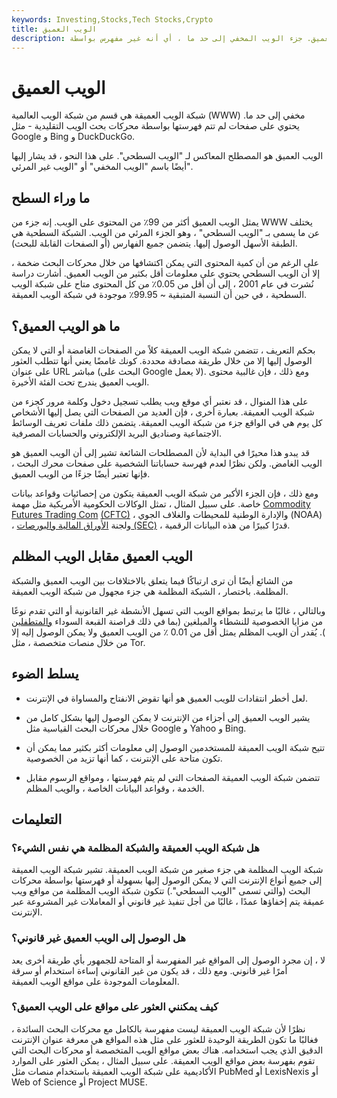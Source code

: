 ```yaml
---
keywords: Investing,Stocks,Tech Stocks,Crypto
title: الويب العميق
description: الويب العميق. جزء الويب المخفي إلى حد ما ، أي أنه غير مفهرس بواسطة Google ومحركات الويب التقليدية الأخرى.
---
```


# الويب العميق
شبكة الويب العميقة هي قسم من شبكة الويب العالمية (WWW) مخفي إلى حد ما. يحتوي على صفحات لم تتم فهرستها بواسطة محركات بحث الويب التقليدية - مثل Google و Bing و DuckDuckGo.

الويب العميق هو المصطلح المعاكس لـ "الويب السطحي". على هذا النحو ، قد يشار إليها أيضًا باسم "الويب المخفي" أو "الويب غير المرئي".

## ما وراء السطح

يمثل الويب العميق أكثر من 99٪ من المحتوى على الويب. إنه جزء من WWW يختلف عن ما يسمى بـ "الويب السطحي" ، وهو الجزء المرئي من الويب. الشبكة السطحية هي الطبقة الأسهل الوصول إليها. يتضمن جميع الفهارس (أو الصفحات القابلة للبحث).

على الرغم من أن كمية المحتوى التي يمكن اكتشافها من خلال محركات البحث ضخمة ، إلا أن الويب السطحي يحتوي على معلومات أقل بكثير من الويب العميق. أشارت دراسة نُشرت في عام 2001 ، إلى أن أقل من 0.05٪ من كل المحتوى متاح على شبكة الويب السطحية ، في حين أن النسبة المتبقية ~ 99.95٪ موجودة في شبكة الويب العميقة.

## ما هو الويب العميق؟

بحكم التعريف ، تتضمن شبكة الويب العميقة كلاً من الصفحات الغامضة أو التي لا يمكن الوصول إليها إلا من خلال طريقة مصادقة محددة. كونك غامضًا يعني أنها تتطلب العثور على عنوان URL مباشر (البحث على Google لا يعمل). ومع ذلك ، فإن غالبية محتوى الويب العميق يندرج تحت الفئة الأخيرة.

على هذا المنوال ، قد نعتبر أي موقع ويب يطلب تسجيل دخول وكلمة مرور كجزء من شبكة الويب العميقة. بعبارة أخرى ، فإن العديد من الصفحات التي يصل إليها الأشخاص كل يوم هي في الواقع جزء من شبكة الويب العميقة. يتضمن ذلك ملفات تعريف الوسائط الاجتماعية وصناديق البريد الإلكتروني والحسابات المصرفية.

قد يبدو هذا محيرًا في البداية لأن المصطلحات الشائعة تشير إلى أن الويب العميق هو الويب الغامض. ولكن نظرًا لعدم فهرسة حساباتنا الشخصية على صفحات محرك البحث ، فإنها تعتبر أيضًا جزءًا من الويب العميق.

ومع ذلك ، فإن الجزء الأكبر من شبكة الويب العميقة يتكون من إحصائيات وقواعد بيانات خاصة. على سبيل المثال ، تمثل الوكالات الحكومية الأمريكية مثل مهمة [Commodity Futures Trading Com](/cftc) [(CFTC)](/cftc) ، والإدارة الوطنية للمحيطات والغلاف الجوي (NOAA) ، ولجنة [الأوراق المالية والبورصات (SEC)](/sec) ، قدرًا كبيرًا من هذه البيانات الرقمية.

## الويب العميق مقابل الويب المظلم

من الشائع أيضًا أن ترى ارتباكًا فيما يتعلق بالاختلافات بين الويب العميق والشبكة المظلمة. باختصار ، الشبكة المظلمة هي جزء مجهول من شبكة الويب العميقة.

وبالتالي ، غالبًا ما يرتبط بمواقع الويب التي تسهل الأنشطة غير القانونية أو التي تقدم نوعًا من مزايا الخصوصية للنشطاء والمبلغين (بما في ذلك قراصنة القبعة السوداء [والمتطفلين](/hacker) ). يُقدر أن الويب المظلم يمثل أقل من 0.01 ٪ من الويب العميق ولا يمكن الوصول إليه إلا من خلال منصات متخصصة ، مثل Tor.

## يسلط الضوء

- لعل أخطر انتقادات للويب العميق هو أنها تقوض الانفتاح والمساواة في الإنترنت.

- يشير الويب العميق إلى أجزاء من الإنترنت لا يمكن الوصول إليها بشكل كامل من خلال محركات البحث القياسية مثل Google و Yahoo و Bing.

- تتيح شبكة الويب العميقة للمستخدمين الوصول إلى معلومات أكثر بكثير مما يمكن أن تكون متاحة على الإنترنت ، كما أنها تزيد من الخصوصية.

- تتضمن شبكة الويب العميقة الصفحات التي لم يتم فهرستها ، ومواقع الرسوم مقابل الخدمة ، وقواعد البيانات الخاصة ، والويب المظلم.

## التعليمات

### هل شبكة الويب العميقة والشبكة المظلمة هي نفس الشيء؟

شبكة الويب المظلمة هي جزء صغير من شبكة الويب العميقة. تشير شبكة الويب العميقة إلى جميع أنواع الإنترنت التي لا يمكن الوصول إليها بسهولة أو فهرستها بواسطة محركات البحث (والتي تسمى "الويب السطحي".) تتكون شبكة الويب المظلمة من مواقع ويب عميقة يتم إخفاؤها عمدًا ، غالبًا من أجل تنفيذ غير قانوني أو المعاملات غير المشروعة عبر الإنترنت.

### هل الوصول إلى الويب العميق غير قانوني؟

لا ، إن مجرد الوصول إلى المواقع غير المفهرسة أو المتاحة للجمهور بأي طريقة أخرى يعد أمرًا غير قانوني. ومع ذلك ، قد يكون من غير القانوني إساءة استخدام أو سرقة المعلومات الموجودة على مواقع الويب العميقة.

### كيف يمكنني العثور على مواقع على الويب العميق؟

نظرًا لأن شبكة الويب العميقة ليست مفهرسة بالكامل مع محركات البحث السائدة ، فغالبًا ما تكون الطريقة الوحيدة للعثور على مثل هذه المواقع هي معرفة عنوان الإنترنت الدقيق الذي يجب استخدامه. هناك بعض مواقع الويب المتخصصة أو محركات البحث التي تقوم بفهرسة بعض مواقع الويب العميقة. على سبيل المثال ، يمكن العثور على الموارد الأكاديمية على شبكة الويب العميقة باستخدام منصات مثل PubMed أو LexisNexis أو Web of Science أو Project MUSE.

